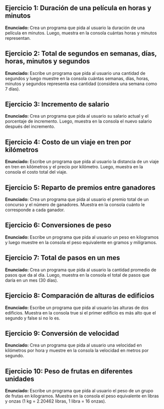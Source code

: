 ## Ejercicio 1: Duración de una película en horas y minutos

**Enunciado:**
Crea un programa que pida al usuario la duración de una película en minutos. Luego, muestra en la consola cuántas horas y minutos representan.



## Ejercicio 2: Total de segundos en semanas, días, horas, minutos y segundos

**Enunciado:**
Escribe un programa que pida al usuario una cantidad de segundos y luego muestre en la consola cuántas semanas, días, horas, minutos y segundos representa esa cantidad (considera una semana como 7 días).



## Ejercicio 3: Incremento de salario

**Enunciado:**
Crea un programa que pida al usuario su salario actual y el porcentaje de incremento. Luego, muestra en la consola el nuevo salario después del incremento.


## Ejercicio 4: Costo de un viaje en tren por kilómetros

**Enunciado:**
Escribe un programa que pida al usuario la distancia de un viaje en tren en kilómetros y el precio por kilómetro. Luego, muestra en la consola el costo total del viaje.


## Ejercicio 5: Reparto de premios entre ganadores

**Enunciado:**
Crea un programa que pida al usuario el premio total de un concurso y el número de ganadores. Muestra en la consola cuánto le corresponde a cada ganador.


## Ejercicio 6: Conversiones de peso

**Enunciado:**
Escribe un programa que pida al usuario un peso en kilogramos y luego muestre en la consola el peso equivalente en gramos y miligramos.


## Ejercicio 7: Total de pasos en un mes

**Enunciado:**
Crea un programa que pida al usuario la cantidad promedio de pasos que da al día. Luego, muestra en la consola el total de pasos que daría en un mes (30 días).


## Ejercicio 8: Comparación de alturas de edificios

**Enunciado:**
Escribe un programa que pida al usuario las alturas de dos edificios. Muestra en la consola true si el primer edificio es más alto que el segundo y false si no lo es.


## Ejercicio 9: Conversión de velocidad

**Enunciado:**
Crea un programa que pida al usuario una velocidad en kilómetros por hora y muestre en la consola la velocidad en metros por segundo.

## Ejercicio 10: Peso de frutas en diferentes unidades

**Enunciado:**
Escribe un programa que pida al usuario el peso de un grupo de frutas en kilogramos. Muestra en la consola el peso equivalente en libras y onzas (1 kg = 2.20462 libras, 1 libra = 16 onzas).

